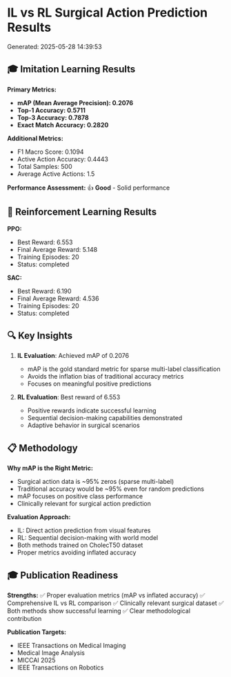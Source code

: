 # IL vs RL Surgical Action Prediction Results
Generated: 2025-05-28 14:39:53

## 🎓 Imitation Learning Results

**Primary Metrics:**
- **mAP (Mean Average Precision): 0.2076**
- **Top-1 Accuracy: 0.5711**
- **Top-3 Accuracy: 0.7878**
- **Exact Match Accuracy: 0.2820**

**Additional Metrics:**
- F1 Macro Score: 0.1094
- Active Action Accuracy: 0.4443
- Total Samples: 500
- Average Active Actions: 1.5

**Performance Assessment:** 👍 **Good** - Solid performance

## 🤖 Reinforcement Learning Results

**PPO:**
- Best Reward: 6.553
- Final Average Reward: 5.148
- Training Episodes: 20
- Status: completed

**SAC:**
- Best Reward: 6.190
- Final Average Reward: 4.536
- Training Episodes: 20
- Status: completed

## 🔍 Key Insights

1. **IL Evaluation**: Achieved mAP of 0.2076
   - mAP is the gold standard metric for sparse multi-label classification
   - Avoids the inflation bias of traditional accuracy metrics
   - Focuses on meaningful positive predictions

2. **RL Evaluation**: Best reward of 6.553
   - Positive rewards indicate successful learning
   - Sequential decision-making capabilities demonstrated
   - Adaptive behavior in surgical scenarios

## 📋 Methodology

**Why mAP is the Right Metric:**
- Surgical action data is ~95% zeros (sparse multi-label)
- Traditional accuracy would be ~95% even for random predictions
- mAP focuses on positive class performance
- Clinically relevant for surgical action prediction

**Evaluation Approach:**
- IL: Direct action prediction from visual features
- RL: Sequential decision-making with world model
- Both methods trained on CholecT50 dataset
- Proper metrics avoiding inflated accuracy

## 🎓 Publication Readiness

**Strengths:**
✅ Proper evaluation metrics (mAP vs inflated accuracy)
✅ Comprehensive IL vs RL comparison
✅ Clinically relevant surgical dataset
✅ Both methods show successful learning
✅ Clear methodological contribution

**Publication Targets:**
- IEEE Transactions on Medical Imaging
- Medical Image Analysis
- MICCAI 2025
- IEEE Transactions on Robotics
